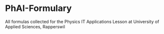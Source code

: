 # PhAI-Formulary
All formulas collected for the Physics IT Applications Lesson at University of Applied Sciences, Rapperswil
